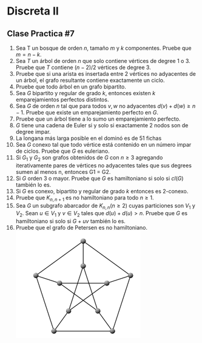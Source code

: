 # Discreta II

## Clase Practica #7

1. Sea T un bosque de orden $n$, tamaño $m$ y $k$ componentes. Pruebe que $m = n − k$.
2. Sea $T$ un árbol de orden $n$ que solo contiene vértices de degree 1 o 3. Pruebe que $T$ contiene $(n − 2)/2$ vértices de degree 3.
3. Pruebe que si una arista es insertada entre 2 vértices no adyacentes de un árbol, el grafo resultante contiene exactamente un ciclo.
4. Pruebe que todo árbol en un grafo bipartito.
5. Sea $G$ bipartito y regular de grado $k$, entonces existen $k$ emparejamientos perfectos distintos.
6. Sea $G$ de orden $n$ tal que para todos $v,w$ no adyacentes $d(v)+d(w)\geq n-1$. Pruebe que existe un emparejamiento perfecto en $G$.
7. Pruebe que un árbol tiene a lo sumo un emparejamiento perfecto.
8. $G$ tiene una cadena de Euler si y solo si exactamente 2 nodos son de degree impar.
9. La longana más larga posible en el dominó es de 51 fichas
10. Sea $G$ conexo tal que todo vértice está contenido en un número impar de ciclos. Pruebe que $G$ es euleriano.
11. Si $G_1$ y $G_2$ son grafos obtenidos de $G$ con $n \geq 3$ agregando iterativamente pares de vértices no adyacentes tales que sus degrees sumen al menos n, entonces G1 = G2.
12. Si $G$ orden 3 o mayor. Pruebe que $G$ es hamiltoniano si solo si $cl(G)$ también lo es.
13. Si $G$ es conexo, bipartito y regular de grado $k$ entonces es 2-conexo.
14. Pruebe que $K_{n,n+1}$ es no hamiltoniano para todo $n\geq 1$.
15. Sea $G$ un subgrafo abarcador de $K_{n,n}(n\geq 2)$ cuyas particiones son $V_1$ y $V_2$. Sean $u\in V_1$ y $v\in V_2$ tales que $d(u)+d(u)\gt n$. Pruebe que $G$ es hamiltoniano si solo si $G+uv$ también lo es.
16. Pruebe que el grafo de Petersen es no hamiltoniano. 
![Alt text](image.png)
